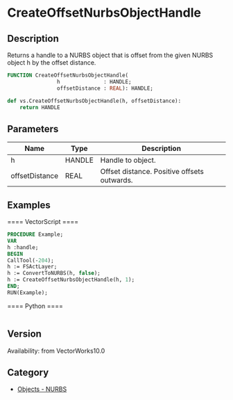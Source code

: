 # CreateOffsetNurbsObjectHandle

## Description
Returns a handle to a NURBS object that is offset from the given NURBS object h by the offset distance.

```pascal
FUNCTION CreateOffsetNurbsObjectHandle(
				h              : HANDLE;
				offsetDistance : REAL): HANDLE;
```

```python
def vs.CreateOffsetNurbsObjectHandle(h, offsetDistance):
    return HANDLE
```

## Parameters
|Name|Type|Description|
|---|---|---|
|h|HANDLE|Handle to object.|
|offsetDistance|REAL|Offset distance. Positive offsets outwards.|

## Examples
==== VectorScript ====
```pascal
PROCEDURE Example;
VAR
h :handle;
BEGIN
CallTool(-204);
h := FSActLayer;
h := ConvertToNURBS(h, false);
h := CreateOffsetNurbsObjectHandle(h, 1);
END;
RUN(Example);
```
==== Python ====
```python

```

## Version
Availability: from VectorWorks10.0

## Category
* [Objects - NURBS](../Categories/Objects%20-%20NURBS.md)
